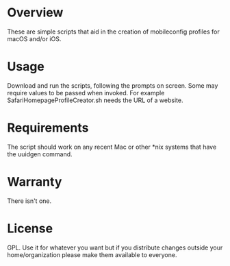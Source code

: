 # Overview

These are simple scripts that aid in the creation of mobileconfig profiles for macOS and/or iOS.

# Usage

Download and run the scripts, following the prompts on screen. Some may require values to be passed when invoked. For example SafariHomepageProfileCreator.sh needs the URL of a website.

# Requirements

The script should work on any recent Mac or other *nix systems that have the uuidgen command.

# Warranty

There isn't one.

# License

GPL. Use it for whatever you want but if you distribute changes outside your home/organization please make them available to everyone.
